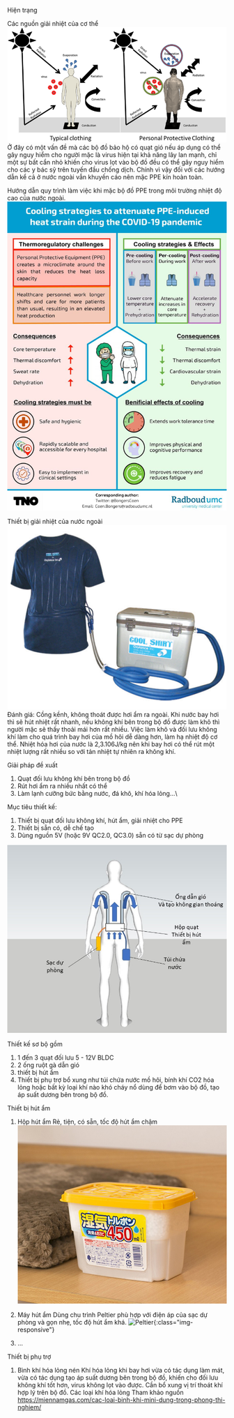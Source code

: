 Hiện trạng

Các nguồn giải nhiệt của cơ thể
![source](https://github.com/vivudi/PPEcooling/blob/main/Old/Balancing-protection-and-heat-strain-Typical-non-protective-clothing-allows-for.png)
Ở đây có một vấn đề mà các bộ đồ bảo hộ có quạt gió nếu áp dụng có thể gây nguy hiểm cho người mặc là virus hiện tại khả năng lây lan mạnh, chỉ một sự bất cẩn nhỏ khiến cho virus lọt vào bộ đồ đều có thể gây nguy hiểm cho các y bác sỹ trên tuyến đầu chống dịch. Chính vì vậy đối với các hướng dẫn kể cả ở nước ngoài vẫn khuyến cáo nên mặc PPE kín hoàn toàn.

Hướng dẫn quy trình làm việc khi mặc bộ đồ PPE trong môi trường nhiệt độ cao của nước ngoài.
![PPEhotEnvironment](https://github.com/vivudi/PPEcooling/blob/main/Old/bjsports-2021-January-55-1-69-F1.large.jpg)

Thiết bị giải nhiệt của nước ngoài
![coolingsys](https://github.com/vivudi/PPEcooling/blob/main/Old/BayTech_Page_049_Image_0002.png)
Đánh giá:
Cồng kềnh, không thoát được hơi ẩm ra ngoài. 
Khi nước bay hơi thì sẽ hút nhiệt rất nhanh, nếu không khí bên trong bộ đồ được làm khô thì người mặc sẽ thấy thoải mái hơn rất nhiều.
Việc làm khô và đối lưu không khí làm cho quá trình bay hơi của mồ hôi dễ dàng hơn, làm hạ nhiệt độ cơ thể.
Nhiệt hóa hơi của nước là 2,3.106J/kg nên khi bay hơi có thể rút một nhiệt lượng rất nhiều so với tản nhiệt tự nhiên ra không khí.

Giải pháp đề xuất
1. Quạt đối lưu không khí bên trong bộ đồ
2. Rút hơi ẩm ra nhiều nhất có thể
3. Làm lạnh cưỡng bức bằng nước, đá khô, khí hóa lỏng...\

Mục tiêu thiết kế:
1. Thiết bị quạt đối lưu không khí, hút ẩm, giải nhiệt cho PPE
2. Thiết bị sẵn có, dễ chế tạo
3. Dùng nguồn 5V (hoặc 9V QC2.0, QC3.0) sẵn có từ sạc dự phòng

![PPEcoolingVN](https://github.com/vivudi/PPEcooling/blob/main/Image/PPEcoolVN.jpg)

Thiết kế sơ bộ gồm 
1. 1 đến 3 quạt đối lưu 5 - 12V BLDC
2. 2 ống ruột gà dẫn gió
3. thiết bị hút ẩm
4. Thiết bị phụ trợ bổ xung như túi chứa nước mồ hôi, bính khí CO2 hóa lỏng hoặc bất kỳ loại khí nào khó cháy nổ dùng để bơm vào bộ đồ, tạo áp suất dương bên trong bộ đồ.

Thiết bị hút ẩm
1. Hộp hút ẩm
Rẻ, tiện, có sẵn, tốc độ hút ẩm chậm
![humidifierBox](https://github.com/vivudi/PPEcooling/blob/main/Image/03a7e3ecc82e5629c9849f3157ee87e2.jpg)

2. Máy hút ẩm
Dùng chu trình Peltier phù hợp với điện áp của sạc dự phòng và gọn nhẹ, tốc độ hút ẩm khá.
![Peltier](https://github.com/vivudi/PPEcooling/blob/main/Image/DSCF0346.JPG){:class="img-responsive"}
3. ...

Thiết bị phụ trợ
1. Bình khí hóa lỏng nén
Khí hóa lỏng khi bay hơi vừa có tác dụng làm mát, vừa có tác dụng tạo áp suất dương bên trong bộ đồ, khiến cho đối lưu không khí tốt hơn, virus không lọt vào được. Cần bổ xung vị trí thoát khí hợp lý trên bộ đồ.
Các loại khí hóa lỏng 
Tham khảo nguồn https://miennamgas.com/cac-loai-binh-khi-mini-dung-trong-phong-thi-nghiem/



